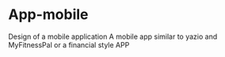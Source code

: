 # App-mobile
Design of a mobile application
A mobile app similar to yazio and MyFitnessPal or a financial style APP
